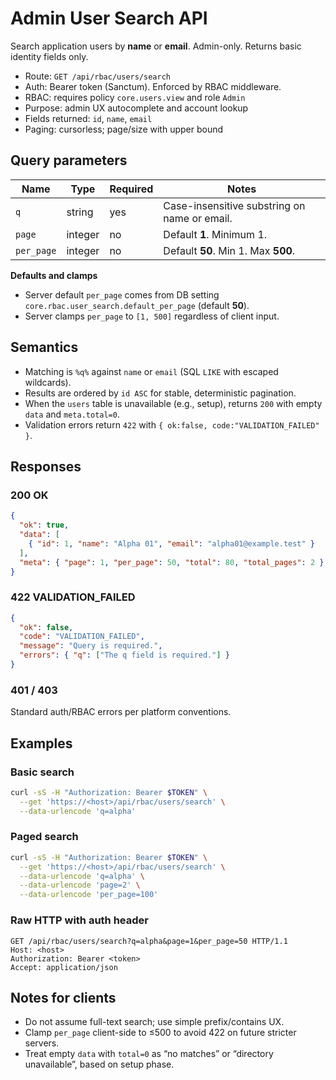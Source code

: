 # Admin User Search API

Search application users by **name** or **email**. Admin-only. Returns basic identity fields only.

- Route: `GET /api/rbac/users/search`
- Auth: Bearer token (Sanctum). Enforced by RBAC middleware.
- RBAC: requires policy `core.users.view` and role `Admin`
- Purpose: admin UX autocomplete and account lookup
- Fields returned: `id`, `name`, `email`
- Paging: cursorless; page/size with upper bound

## Query parameters

| Name       | Type    | Required | Notes                                                                 |
|------------|---------|----------|-----------------------------------------------------------------------|
| `q`        | string  | yes      | Case-insensitive substring on name or email.                          |
| `page`     | integer | no       | Default **1**. Minimum 1.                                             |
| `per_page` | integer | no       | Default **50**. Min 1. Max **500**.                                   |

**Defaults and clamps**
- Server default `per_page` comes from DB setting `core.rbac.user_search.default_per_page` (default **50**).
- Server clamps `per_page` to `[1, 500]` regardless of client input.

## Semantics

- Matching is `%q%` against `name` or `email` (SQL `LIKE` with escaped wildcards).
- Results are ordered by `id ASC` for stable, deterministic pagination.
- When the `users` table is unavailable (e.g., setup), returns `200` with empty `data` and `meta.total=0`.
- Validation errors return `422` with `{ ok:false, code:"VALIDATION_FAILED" }`.

## Responses

### 200 OK

```json
{
  "ok": true,
  "data": [
    { "id": 1, "name": "Alpha 01", "email": "alpha01@example.test" }
  ],
  "meta": { "page": 1, "per_page": 50, "total": 80, "total_pages": 2 }
}
```

### 422 VALIDATION_FAILED

```json
{
  "ok": false,
  "code": "VALIDATION_FAILED",
  "message": "Query is required.",
  "errors": { "q": ["The q field is required."] }
}
```

### 401 / 403

Standard auth/RBAC errors per platform conventions.

## Examples

### Basic search

```bash
curl -sS -H "Authorization: Bearer $TOKEN" \
  --get 'https://<host>/api/rbac/users/search' \
  --data-urlencode 'q=alpha'
```

### Paged search

```bash
curl -sS -H "Authorization: Bearer $TOKEN" \
  --get 'https://<host>/api/rbac/users/search' \
  --data-urlencode 'q=alpha' \
  --data-urlencode 'page=2' \
  --data-urlencode 'per_page=100'
```

### Raw HTTP with auth header

```
GET /api/rbac/users/search?q=alpha&page=1&per_page=50 HTTP/1.1
Host: <host>
Authorization: Bearer <token>
Accept: application/json
```

## Notes for clients

- Do not assume full-text search; use simple prefix/contains UX.
- Clamp `per_page` client-side to ≤500 to avoid 422 on future stricter servers.
- Treat empty `data` with `total=0` as “no matches” or “directory unavailable”, based on setup phase.

